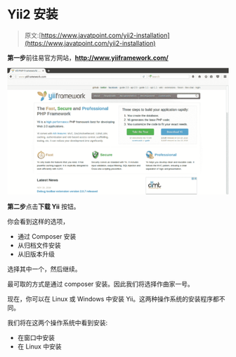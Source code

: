 # Yii2 安装

> 原文:[https://www.javatpoint.com/yii2-installation](https://www.javatpoint.com/yii2-installation)

**第一步**前往易官方网站，**http://www.yiiframework.com/**

![YII Installation 1](img/e89cb1abfeef28a043bb906d477a36bb.png)

**第二步**点击**下载 Yii** 按钮。

你会看到这样的选项，

*   通过 Composer 安装
*   从归档文件安装
*   从旧版本升级

选择其中一个，然后继续。

最可取的方式是通过 composer 安装。因此我们将选择作曲家一号。

现在，你可以在 Linux 或 Windows 中安装 Yii。这两种操作系统的安装程序都不同。

我们将在这两个操作系统中看到安装:

*   在窗口中安装
*   在 Linux 中安装